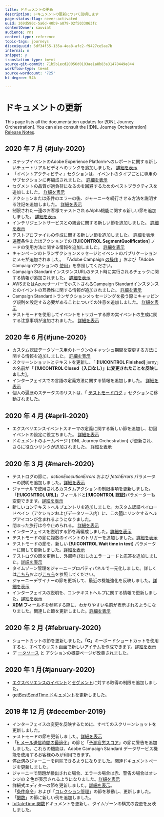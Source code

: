```yaml
---
title: ドキュメントの更新
description: ドキュメントの更新について説明します
page-status-flag: never-activated
uuid: 269d590c-5a6d-40b9-a879-02f5033863fc
contentOwner: sauviat
audience: rns
content-type: reference
topic-tags: journeys
discoiquuid: 5df34f55-135a-4ea8-afc2-f9427ce5ae7b
internal: n
snippet: y
translation-type: tm+mt
source-git-commit: 71b5b1ecd20056d0103ae1a8b83a31478449e844
workflow-type: tm+mt
source-wordcount: '725'
ht-degree: 54%

---
```



# ドキュメントの更新

This page lists all the documentation updates for [!DNL Journey Orchestration].
You can also consult the [!DNL Journey Orchestration] [Release Notes](../release-notes/release-notes.md).

## 2020 年 7 月 {#july-2020}

* ステップイベントのAdobe Experience Platformへのレポートに関する新しいチュートリアルビデオへのリンクを追加しました。 [詳細を表示](../building-journeys/sharing-overview.md)
* 「イベントアクティビティ」セクションは、イベントのタイプごとに専用のサブセクションに再編成されました。 [詳細を表示](../building-journeys/event-activities.md)
* セグメントの品質が過負荷になるのを回避するためのベストプラクティスを追加しました。 [詳細を表示](../building-journeys/segment-qualification-events.md#speed-segment-qualification)
* アクションまたは条件のエラーの後、ジャーニーを続行させる方法を説明する注記を追加しました。 [詳細を表示](../about/troubleshooting.md#section_h3q_kqk_fhb)
* 制限された一連のお客様でテストされるAlpha機能に関する新しい節を追加しました。 [詳細を表示](../alpha/alpha-overview.md)
* インテリジェントサービスとの統合に関する新しい節を追加しました。 [詳細を表示](../ai-services/ai-services-overview.md)
* テストプロファイルの作成に関する新しい節を追加しました。 [詳細を表示](../building-journeys/testing-the-journey.md#create-test-profile)
* 遍歴条件またはアクションでの **[!UICONTROL SegmentQuolification]** ノードの使用方法に関する情報を追加しました。 [詳細を表示](../building-journeys/segment-qualification-events.md)
* キャンペーンのトランザクションメッセージとイベントのパブリケーションにメモが追加されました。 「Adobe Campaign [の操作](../action/working-with-adobe-campaign.md) 」および「Adobe Campaignアクションの [使用](../building-journeys/using-adobe-campaign-actions.md)」を参照してください。
* Campaign StandardインスタンスURLのテスト時に実行されるチェックに関する情報が追加されました。 [詳細を表示](../action/working-with-adobe-campaign.md)
* AWSまたはAzureサーバーでホストされるCampaign Standardインスタンスとのイベントの互換性に関する情報が追加されました。 [詳細を表示](../building-journeys/reaction-events.md)
* Campaign Standardトランザクションメッセージングを扱う際にキャッピング規則を設定する必要があることについての注意を追加しました。 [詳細を表示](../action/working-with-adobe-campaign.md)
* テストモードを使用してイベントをトリガーする際の実イベントの生成に関する注意事項が追加されました。 [詳細を表示](../building-journeys/testing-the-journey.md#firing_events)

## 2020 年 6 月{#june-2020}

* カスタム認証データソース用のトークンのキャッシュ期間を変更する方法に関する情報を追加しました。 [詳細を表示](../datasource/external-data-sources.md#section_wjp_nl5_nhb)
* スクリーンショットとテキストを更新し、「 **[!UICONTROL Finished]** jerny」の名前が「 **[!UICONTROL Closed（入口なし）」に変更されたことを反映しました]**。
* インターフェイスでの言語の定義方法に関する情報を追加しました。 [詳細を表示](../about/user-interface.md)
* 個人の遍歴のステータスのリストは、「 [テストモードログ](../building-journeys/testing-the-journey.md#viewing_logs) 」セクションに移動されました。

## 2020 年 4 月 {#april-2020}

* エクスペリエンスイベントスキーマの定義に関する新しい節を追加し、初回イベントの設定に役立ちました。 [詳細を表示](../event/experience-event-schema.md)
* ドキュメントのホームページ [!DNL Journey Orchestration] が更新され、さらに役立つリンクが追加されました。 [詳細を表示](../../journey-orchestration-home.md)

## 2020 年 3 月 {#march-2020}

* テストログの節に、_actionExecutionErrors_ および _fetchErrors_ パラメーターの説明を追加しました。[詳細を表示](../building-journeys/testing-the-journey.md#viewing_logs)
* ジャーナルで使用されるカスタムアクションの制限事項を更新しました。「**[!UICONTROL URL]**」フィールドと&#x200B;**[!UICONTROL 認証]**&#x200B;パラメーターも変更できます。[詳細を表示](../action/about-custom-action-configuration.md)
* 新しいコンテキストヘルプエントリを追加しました。カスタム認証ペイロードペイン（アクションおよびデータソース内）に、この[節](../datasource/external-data-sources.md#section_wjp_nl5_nhb)にリンクするヘルプアイコンが含まれるようになりました。
* 閉まった旅行は今や止められる。 [詳細を表示](../building-journeys/using-the-journey-designer.md)
* インターフェイスを説明する節を再編成しました。[詳細を表示](../about/user-interface.md)
* テストモードの節に複数のイベントのトリガーを追加しました。[詳細を表示](../building-journeys/testing-the-journey.md#firing_events)
* テストモードの節を、新しい **[!UICONTROL Wait time in test]** パラメーターに関して更新しました。[詳細を表示](../building-journeys/testing-the-journey.md)
* テストログの節を更新し、外部呼び出しのエラーコードと応答を追加しました。[詳細を表示](../building-journeys/testing-the-journey.md#viewing_logs)
* タイムゾーン管理をジャーニープロパティパネルで一元化しました。詳しくは[こちら](../building-journeys/changing-properties.md#timezone)および[こちら](../building-journeys/timezone-management.md)を参照してください。
* ジャーニーデザイナーの節を更新して、最近の機能強化を反映しました。[詳細を表示](../building-journeys/using-the-journey-designer.md)
* インターフェイスの説明を、コンテキストヘルプに関する情報で更新しました。[詳細を表示](../about/user-interface.md#section_ksq_zr1_ffb)
* **XDM フィールド**&#x200B;を参照する際に、わかりやすい名前が表示されるようになりました。関連した節を更新しました。[詳細を表示](../about/user-interface.md#friendly-names-display)

## 2020 年 2 月 {#february-2020}

* ショートカットの節を更新しました。「**C**」キーボードショートカットを使用すると、すべてのリスト画面で新しいアイテムを作成できます。[詳細を表示](../about/user-interface.md#section_ksq_zr1_ffb)
* デ [ータソース](../datasource/about-data-sources.md) と [](../action/action.md) アクションの概要ページが改善されました。

## 2020 年 1 月{#january-2020}

* [エクスペリエンスのイベント](../datasource/adobe-experience-platform-data-source.md)と[セグメント](../functions/functioninsegment.md)に対する取得の制限を追加しました。
* [getBestSendTime ドキュメント](../functions/functiongetbestsendtime.md)を更新しました。

## 2019 年 12 月 {#december-2019}

* インターフェイスの変更を反映するために、すべてのスクリーンショットを更新しました。
* テストモードの節を更新しました。[詳細を表示](../building-journeys/testing-the-journey.md)
* 「[E メール送信時間の最適化](../building-journeys/wait-activity.md)」の節と「[予測疲労スコア](../ai-services/leveraging-fatigue-scores.md)」の節に警告を追加しました。これらの機能は、Adobe Campaign Standard データサービス機能を使用するお客様のみが利用できます。
* 停止済みジャーニーを削除できるようになりました。関連ドキュメントページを更新しました。
* ジャーニーで問題が検出された場合、エラーの場合は赤、警告の場合はオレンジの 2 色が表示されるようになりました。[詳細を表示](../about/troubleshooting.md)
* 詳細式エディターの節を更新しました。[詳細を表示](../expression/expressionadvanced.md)。
* 「[条件命令](../expression/conditional-instruction.md)」および「[コレクション管理](../expression/collection-management-functions.md)」の節を移動し、更新しました。
* 「[関数](../expression/functions.md)」の節に新しい例を追加しました。
* [toDateTime 関数](../functions/functiontodatetime.md)ドキュメントを更新し、タイムゾーンの構文の変更を反映しました。
